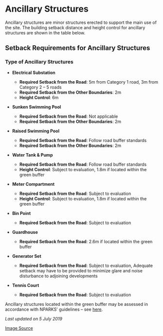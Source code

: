 # Ancillary Structures

Ancillary structures are minor structures erected to support the main use of the site. The building setback distance and height control for ancillary structures are shown in the table below.

## Setback Requirements for Ancillary Structures

### Type of Ancillary Structures
- **Electrical Substation**
  - **Required Setback from the Road**: 5m from Category 1 road, 3m from Category 2 – 5 roads
  - **Required Setback from the Other Boundaries**: 2m
  - **Height Control**: 6m

- **Sunken Swimming Pool**
  - **Required Setback from the Road**: Not applicable
  - **Required Setback from the Other Boundaries**: 2m

- **Raised Swimming Pool**
  - **Required Setback from the Road**: Follow road buffer standards
  - **Required Setback from the Other Boundaries**: 2m

- **Water Tank & Pump**
  - **Required Setback from the Road**: Follow road buffer standards
  - **Height Control**: Subject to evaluation, 1.8m if located within the green buffer

- **Meter Compartment**
  - **Required Setback from the Road**: Subject to evaluation
  - **Height Control**: Subject to evaluation, 1.8m if located within the green buffer

- **Bin Point**
  - **Required Setback from the Road**: Subject to evaluation

- **Guardhouse**
  - **Required Setback from the Road**: 2.6m if located within the green buffer

- **Generator Set**
  - **Required Setback from the Road**: Subject to evaluation, Adequate setback may have to be provided to minimize glare and noise disturbance to adjoining developments

- **Tennis Court**
  - **Required Setback from the Road**: Subject to evaluation

Ancillary structures located within the green buffer may be assessed in accordance with NPARKS' guidelines – see [here](https://www.nparks.gov.sg/partner-us/development-plan-submission/guidelines-on-greenery-provision-and-tree-conservation-for-developments).

*Last updated on 5 July 2019* 

[Image Source](https://www.ura.gov.sg/-/media/Corporate/Guidelines/Development-control/Others/CCI03_Ancillary_Structures.jpg?h=100%25&w=100%25)
